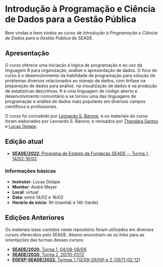 # Introdução à Programação e Ciência de Dados para a Gestão Pública

Bem vindas e bem vindos ao curso de _Introdução à Programação e Ciência de Dados para a Gestão Pública_ do SEADE. 

## Apresentação

O curso oferece uma iniciação à lógica de programação e ao uso da linguagem R para organização, análise e apresentação de dados. O foco do curso é o desenvolvimento da habilidade de programação para solução de problemas diversos relacionados ao manejo de dados, com ênfase na preparação de dados para análise, na visualização de dados e na produção de estatísticas descritivas. R é uma linguagem de código aberto e desenvolvimento comunitário e se tornou uma das linguagens de programação e análise de dados mais populares em diversos campos científicos e profissionais.

O curso foi concebido por [Leonardo S. Barone](https://github.com/leobarone), e os materiais do curso foram elaborados por Leonardo S. Barone, e revisados por [Thandara Santos](https://github.com/thandarasantos) e [Lucas Gelape](https://github.com/lgelape).

## Edição atual

* [**SEADE/2022**: Programa de Estágio da Fundação SEADE -- Turma 1, 14/02-16/02](/turmas/2022_estagio_turma1/README.md)

### Informações básicas

* **Instrutor**: Lucas Gelape 
* **Monitor**: André Meyer
* **Local**: virtual
* **Data**: entre  14/02 e 16/02
* **Horário de início**:  9h (manhã) e 14h (tarde)

## Edições Anteriores

Os materiais base contidos neste repositório foram utilizados em diversos cursos oferecidos pelo SEADE. Abaixo encontram-se os links para as orientações das turmas desses cursos:

* [**SEADE/2020**: Turma 1, 04/08-08/09](/turmas/2020_turma1/README.md)
* [**SEADE/2020**: Turma 2, 20/10-01/12](/turmas/2020_turma2/README.md)
* [**EGESP-SEADE/2022**: Turmas 1 (12/09-26/09) e 2 (29/11-02-12)](https://github.com/seade-R/egesp-seade-intro-programacao)
